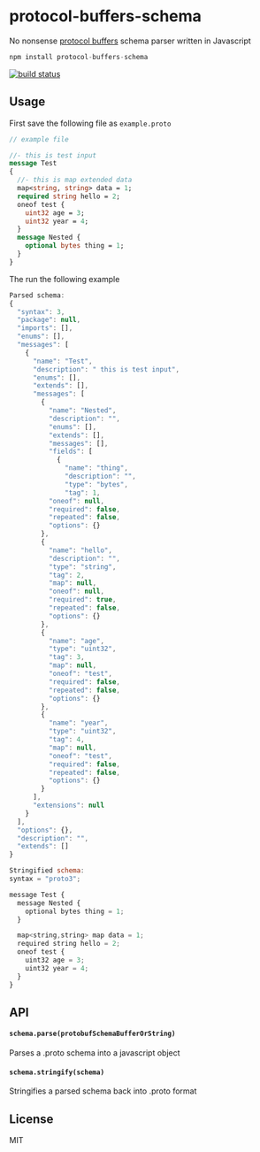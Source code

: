 # protocol-buffers-schema

No nonsense [protocol buffers](https://developers.google.com/protocol-buffers) schema parser written in Javascript

``` js
npm install protocol-buffers-schema
```

[![build status](http://img.shields.io/travis/mafintosh/protocol-buffers-schema.svg?style=flat)](http://travis-ci.org/mafintosh/protocol-buffers-schema)

## Usage

First save the following file as `example.proto`

```proto
// example file

//- this is test input
message Test
{
  //- this is map extended data
  map<string, string> data = 1;
  required string hello = 2;
  oneof test {
    uint32 age = 3;
    uint32 year = 4;
  }
  message Nested {
    optional bytes thing = 1;
  }
}
```

The run the following example

``` js
Parsed schema:
{
  "syntax": 3,
  "package": null,
  "imports": [],
  "enums": [],
  "messages": [
    {
      "name": "Test",
      "description": " this is test input",
      "enums": [],
      "extends": [],
      "messages": [
        {
          "name": "Nested",
          "description": "",
          "enums": [],
          "extends": [],
          "messages": [],
          "fields": [
            {
              "name": "thing",
              "description": "",
              "type": "bytes",
              "tag": 1,
          "oneof": null,
          "required": false,
          "repeated": false,
          "options": {}
        },
        {
          "name": "hello",
          "description": "",
          "type": "string",
          "tag": 2,
          "map": null,
          "oneof": null,
          "required": true,
          "repeated": false,
          "options": {}
        },
        {
          "name": "age",
          "type": "uint32",
          "tag": 3,
          "map": null,
          "oneof": "test",
          "required": false,
          "repeated": false,
          "options": {}
        },
        {
          "name": "year",
          "type": "uint32",
          "tag": 4,
          "map": null,
          "oneof": "test",
          "required": false,
          "repeated": false,
          "options": {}
        }
      ],
      "extensions": null
    }
  ],
  "options": {},
  "description": "",
  "extends": []
}

Stringified schema:
syntax = "proto3";

message Test {
  message Nested {
    optional bytes thing = 1;
  }

  map<string,string> map data = 1;
  required string hello = 2;
  oneof test {
    uint32 age = 3;
    uint32 year = 4;
  }
}
```

## API

#### `schema.parse(protobufSchemaBufferOrString)`

Parses a .proto schema into a javascript object

#### `schema.stringify(schema)`

Stringifies a parsed schema back into .proto format

## License

MIT
